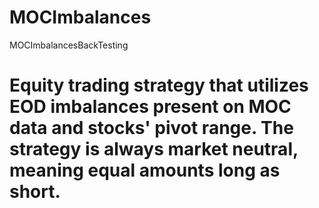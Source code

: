 # MOCImbalances
MOCImbalancesBackTesting
# Equity trading strategy that utilizes EOD imbalances present on MOC data and stocks' pivot range. The strategy is always market neutral, meaning equal amounts long as short. 
